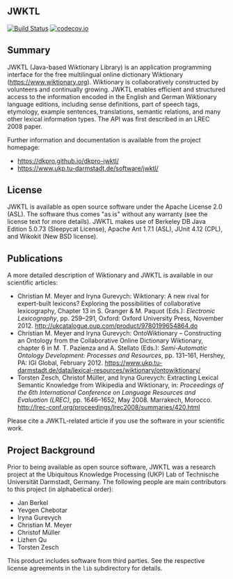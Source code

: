 JWKTL
-----
[![Build Status](https://travis-ci.org/dkpro/dkpro-jwktl.svg)](https://travis-ci.org/dkpro/dkpro-jwktl)
[![codecov.io](http://codecov.io/github/dkpro/dkpro-jwktl/coverage.svg?branch=master)](http://codecov.io/github/dkpro/dkpro-jwktl?branch=master)

Summary
-------

JWKTL (Java-based Wiktionary Library) is an application programming 
interface for the free  multilingual online dictionary Wiktionary
(https://www.wiktionary.org). Wiktionary is collaboratively constructed 
by volunteers and continually growing. JWKTL enables efficient and 
structured access to the information encoded in the English and German Wiktionary language editions, including sense definitions, 
part of speech tags, etymology, example sentences, translations, 
semantic relations, and many other lexical information types. The 
API was first described in an LREC 2008 paper.

Further information and documentation is available from the project homepage:
* https://dkpro.github.io/dkpro-jwktl/
* https://www.ukp.tu-darmstadt.de/software/jwktl/


License
-------

JWKTL is available as open source software under the Apache License 
2.0 (ASL). The software thus comes "as is" without any warranty (see
the license text for more details). JWKTL makes use of Berkeley DB Java
Edition 5.0.73 (Sleepycat License), Apache Ant 1.7.1 (ASL), JUnit 4.12 (CPL), and Wikokit (New BSD license). 


Publications
------------

A more detailed description of Wiktionary and JWKTL is available in our 
scientific articles:

* Christian M. Meyer and Iryna Gurevych: Wiktionary: A new rival for 
  expert-built lexicons? Exploring the possibilities of collaborative 
  lexicography, Chapter 13 in S. Granger & M. Paquot (Eds.): *Electronic 
  Lexicography*, pp. 259–291, Oxford: Oxford University Press, November 2012.
  <http://ukcatalogue.oup.com/product/9780199654864.do>
* Christian M. Meyer and Iryna Gurevych: OntoWiktionary – Constructing an 
  Ontology from the Collaborative Online Dictionary Wiktionary, chapter 6 in 
  M. T. Pazienza and A. Stellato (Eds.): *Semi-Automatic Ontology Development: 
  Processes and Resources*, pp. 131–161, Hershey, PA: IGI Global, February 2012.
  <https://www.ukp.tu-darmstadt.de/data/lexical-resources/wiktionary/ontowiktionary/>
* Torsten Zesch, Christof Müller, and Iryna Gurevych: Extracting Lexical 
  Semantic Knowledge from Wikipedia and Wiktionary, in: *Proceedings of the 
  6th International Conference on Language Resources and Evaluation (LREC)*, 
  pp. 1646–1652, May 2008. Marrakech, Morocco.
  <http://lrec-conf.org/proceedings/lrec2008/summaries/420.html>

Please cite a JWKTL-related article if you use the software in your 
scientific work.


Project Background
------------------

Prior to being available as open source software, JWKTL was a research 
project at the Ubiquitous Knowledge Processing (UKP) Lab of Technische 
Universität Darmstadt, Germany. The following people are main contributors 
to this project (in alphabetical order):

* Jan Berkel
* Yevgen Chebotar
* Iryna Gurevych
* Christian M. Meyer
* Christof Müller
* Lizhen Qu
* Torsten Zesch 

This product includes software from third parties. See the respective 
license agreements in the `lib` subdirectory for details.
